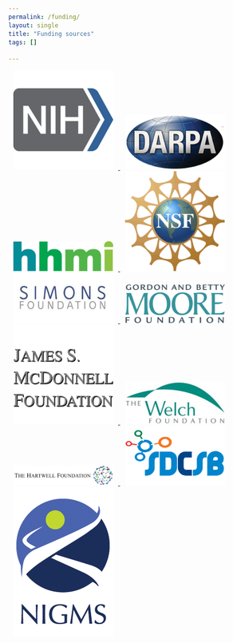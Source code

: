 ```yaml
---
permalink: /funding/
layout: single
title: "Funding sources"
tags: []

---
```


<p float="center">
  <a href="https://www.nih.gov/"> <img src="/assets/images/funding/NIH.png" width="200" hspace="10" />
  <a href="https://www.darpa.mil/"> <img src="/assets/images/funding/DARPA.png" width="200" hspace="10" />
  <a href="https://www.hhmi.org/"> <img src="/assets/images/funding/HHMI.jpg" width="200" hspace="10" />
  <a href="https://www.nsf.gov/"> <img src="/assets/images/funding/NSF.png" width="200" hspace="10" />
  <a href="https://www.simonsfoundation.org/"> <img src="/assets/images/funding/Simons.png" width="200" hspace="10" />
  <a href="https://www.moore.org/"> <img src="/assets/images/funding/GBMF.jpg" width="200" hspace="10" />
  <a href="https://www.jsmf.org/"> <img src="/assets/images/funding/McDonnell.png" width="200" hspace="10" />
  <a href="http://www.welch1.org/"> <img src="/assets/images/funding/Welch.jpg" width="200" hspace="10" />
  <a href="http://www.thehartwellfoundation.org/"> <img src="/assets/images/funding/Hartwell.jpg" width="200" hspace="10" />
  <a href="http://sdcsb.ucsd.edu/"> <img src="/assets/images/funding/SDCSB.png" width="200" hspace="10" />
  <a href="https://www.nigms.nih.gov/"> <img src="/assets/images/funding/NIGMS.jpg" width="200" hspace="10" />
